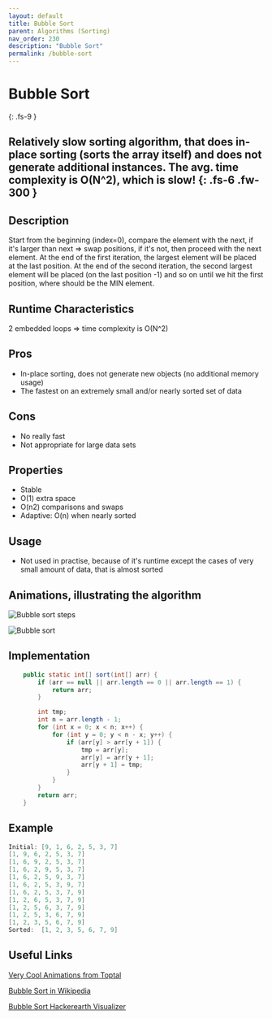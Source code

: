 ```yaml
---
layout: default
title: Bubble Sort
parent: Algorithms (Sorting)
nav_order: 230
description: "Bubble Sort"
permalink: /bubble-sort
---
```

# Bubble Sort
{: .fs-9 }

Relatively slow sorting algorithm, that does in-place sorting (sorts the array itself) and does
not generate additional instances. The avg. time complexity is O(N^2), which is slow! 
{: .fs-6 .fw-300 }
---

## Description
Start from the beginning (index=0), compare the element with the next, if it's larger than next => swap positions, 
if it's not, then proceed with the next element. At the end of the first iteration, the largest element will be placed at the last position.
At the end of the second iteration, the second largest element will be placed (on the last position -1) and so
on until we hit the first position, where should be the MIN element.

## Runtime Characteristics
2 embedded loops => time complexity is O(N^2)

## Pros
- In-place sorting, does not generate new objects (no additional memory usage)
- The fastest on an extremely small and/or nearly sorted set of data

## Cons
- No really fast
- Not appropriate for large data sets

## Properties
* Stable
* O(1) extra space
* O(n2) comparisons and swaps
* Adaptive: O(n) when nearly sorted

## Usage
- Not used in practise, because of it's runtime except the cases of very small amount of data, 
that is almost sorted

## Animations, illustrating the algorithm
![Bubble sort steps](https://upload.wikimedia.org/wikipedia/commons/c/c8/Bubble-sort-example-300px.gif)

![Bubble sort](https://upload.wikimedia.org/wikipedia/commons/5/54/Sorting_bubblesort_anim.gif)

## Implementation
```java
    public static int[] sort(int[] arr) {
        if (arr == null || arr.length == 0 || arr.length == 1) {
            return arr;
        }

        int tmp;
        int n = arr.length - 1;
        for (int x = 0; x < n; x++) {
            for (int y = 0; y < n - x; y++) {
                if (arr[y] > arr[y + 1]) {
                    tmp = arr[y];
                    arr[y] = arr[y + 1];
                    arr[y + 1] = tmp;
                }
            }
        }
        return arr;
    }
```
## Example
```java
Initial: [9, 1, 6, 2, 5, 3, 7]
[1, 9, 6, 2, 5, 3, 7]
[1, 6, 9, 2, 5, 3, 7]
[1, 6, 2, 9, 5, 3, 7]
[1, 6, 2, 5, 9, 3, 7]
[1, 6, 2, 5, 3, 9, 7]
[1, 6, 2, 5, 3, 7, 9]
[1, 2, 6, 5, 3, 7, 9]
[1, 2, 5, 6, 3, 7, 9]
[1, 2, 5, 3, 6, 7, 9]
[1, 2, 3, 5, 6, 7, 9]
Sorted:  [1, 2, 3, 5, 6, 7, 9]
```

## Useful Links

[Very Cool Animations from Toptal](https://www.toptal.com/developers/sorting-algorithms/bubble-sort)

[Bubble Sort in Wikipedia](https://en.wikipedia.org/wiki/Bubble_sort)

[Bubble Sort Hackerearth Visualizer](https://www.hackerearth.com/practice/algorithms/sorting/bubble-sort/visualize/)